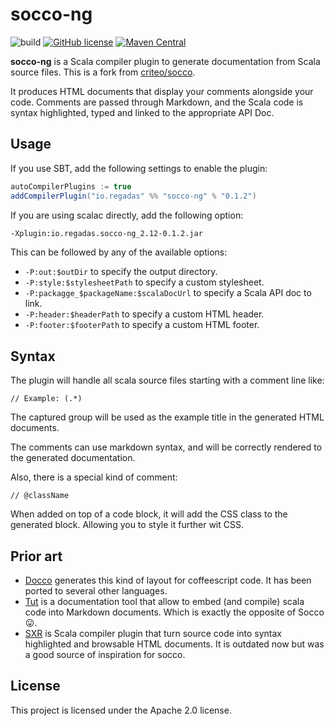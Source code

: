 # socco-ng

![build](https://github.com/regadas/socco-ng/workflows/ci/badge.svg)
[![GitHub license](https://img.shields.io/github/license/regadas/socco-ng.svg)](./LICENSE)
[![Maven Central](https://img.shields.io/maven-central/v/io.regadas/socco-ng_2.13.3.svg)](https://maven-badges.herokuapp.com/maven-central/io.regadas/socco-ng_2.13.3)


**socco-ng** is a Scala compiler plugin to generate documentation from Scala source files. This is a fork from [criteo/socco](https://github.com/criteo/socco).

It produces HTML documents that display your comments alongside your code. Comments are passed through Markdown, and the Scala code is syntax highlighted, typed and linked to the appropriate API Doc.

## Usage

If you use SBT, add the following settings to enable the plugin:

```scala
autoCompilerPlugins := true
addCompilerPlugin("io.regadas" %% "socco-ng" % "0.1.2")
```

If you are using scalac directly, add the following option:

```sh
-Xplugin:io.regadas.socco-ng_2.12-0.1.2.jar
```

This can be followed by any of the available options:

* `-P:out:$outDir` to specify the output directory.
* `-P:style:$stylesheetPath` to specify a custom stylesheet.
* `-P:packagge_$packageName:$scalaDocUrl` to specify a Scala API doc to link.
* `-P:header:$headerPath` to specify a custom HTML header.
* `-P:footer:$footerPath` to specify a custom HTML footer.

## Syntax

The plugin will handle all scala source files starting with a comment line like:

```
// Example: (.*)
```

The captured group will be used as the example title in the generated HTML documents.

The comments can use markdown syntax, and will be correctly rendered to the generated documentation.

Also, there is a special kind of comment:

```
// @className
```

When added on top of a code block, it will add the CSS class to the generated block. Allowing you to style it further wit CSS.

## Prior art

* [Docco](https://jashkenas.github.io/docco/) generates this kind of layout for coffeescript code. It has been ported to several other languages.
* [Tut](https://github.com/tpolecat/tut) is a documentation tool that allow to embed (and compile) scala code into Markdown documents. Which is exactly the opposite of Socco 😛.
* [SXR](https://github.com/sbt/sxr) is Scala compiler plugin that turn source code into syntax highlighted and browsable HTML documents. It is outdated now but was a good source of inspiration for socco.

## License

This project is licensed under the Apache 2.0 license.

